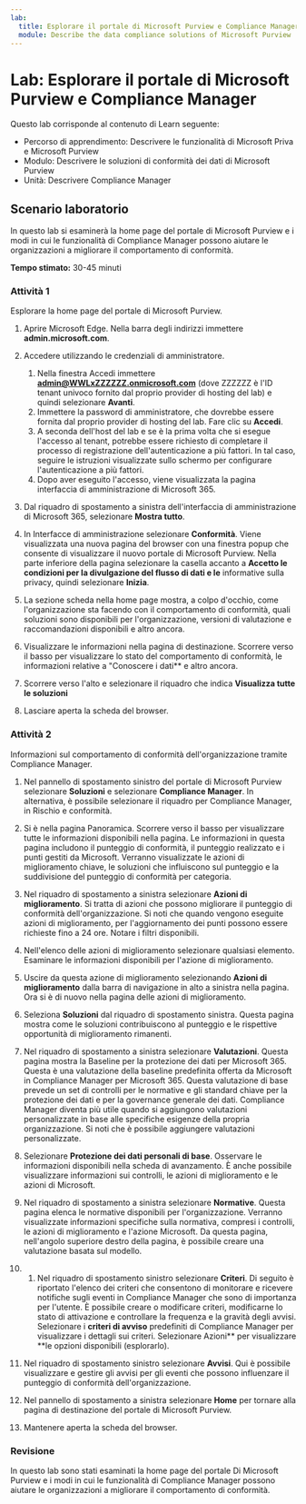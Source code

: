 ```yaml
---
lab:
  title: Esplorare il portale di Microsoft Purview e Compliance Manager
  module: Describe the data compliance solutions of Microsoft Purview
---
```


# Lab: Esplorare il portale di Microsoft Purview e Compliance Manager

Questo lab corrisponde al contenuto di Learn seguente:

- Percorso di apprendimento: Descrivere le funzionalità di Microsoft Priva e Microsoft Purview
- Modulo: Descrivere le soluzioni di conformità dei dati di Microsoft Purview
- Unità: Descrivere Compliance Manager

## Scenario laboratorio

In questo lab si esaminerà la home page del portale di Microsoft Purview e i modi in cui le funzionalità di Compliance Manager possono aiutare le organizzazioni a migliorare il comportamento di conformità.

**Tempo stimato:** 30-45 minuti

### Attività 1

Esplorare la home page del portale di Microsoft Purview.

1. Aprire Microsoft Edge. Nella barra degli indirizzi immettere **admin.microsoft.com**.
1. Accedere utilizzando le credenziali di amministratore.
    1. Nella finestra Accedi immettere **admin@WWLxZZZZZZ.onmicrosoft.com** (dove ZZZZZZ è l'ID tenant univoco fornito dal proprio provider di hosting del lab) e quindi selezionare **Avanti**.
    1. Immettere la password di amministratore, che dovrebbe essere fornita dal proprio provider di hosting del lab. Fare clic su **Accedi**.
    1. A seconda dell'host del lab e se è la prima volta che si esegue l'accesso al tenant, potrebbe essere richiesto di completare il processo di registrazione dell'autenticazione a più fattori. In tal caso, seguire le istruzioni visualizzate sullo schermo per configurare l'autenticazione a più fattori.
    1. Dopo aver eseguito l'accesso, viene visualizzata la pagina interfaccia di amministrazione di Microsoft 365.

1. Dal riquadro di spostamento a sinistra dell'interfaccia di amministrazione di Microsoft 365, selezionare **Mostra tutto**.

1. In Interfacce di amministrazione selezionare **Conformità**.  Viene visualizzata una nuova pagina del browser con una finestra popup che consente di visualizzare il nuovo portale di Microsoft Purview. Nella parte inferiore della pagina selezionare la casella accanto a **Accetto le condizioni per la divulgazione del flusso di dati e le** informative sulla privacy, quindi selezionare **Inizia**.

1. La sezione scheda nella home page mostra, a colpo d'occhio, come l'organizzazione sta facendo con il comportamento di conformità, quali soluzioni sono disponibili per l'organizzazione, versioni di valutazione e raccomandazioni disponibili e altro ancora.

1. Visualizzare le informazioni nella pagina di destinazione.  Scorrere verso il basso per visualizzare lo stato del comportamento di conformità, le informazioni relative a "Conoscere i dati** e altro ancora.

1. Scorrere verso l'alto e selezionare il riquadro che indica **Visualizza tutte le soluzioni**

1. Lasciare aperta la scheda del browser.

### Attività 2

Informazioni sul comportamento di conformità dell'organizzazione tramite Compliance Manager.

1. Nel pannello di spostamento sinistro del portale di Microsoft Purview selezionare **Soluzioni** e selezionare **Compliance Manager**.  In alternativa, è possibile selezionare il riquadro per Compliance Manager, in Rischio e conformità.

1. Si è nella pagina Panoramica. Scorrere verso il basso per visualizzare tutte le informazioni disponibili nella pagina.  Le informazioni in questa pagina includono il punteggio di conformità, il punteggio realizzato e i punti gestiti da Microsoft.   Verranno visualizzate le azioni di miglioramento chiave, le soluzioni che influiscono sul punteggio e la suddivisione del punteggio di conformità per categoria.

1. Nel riquadro di spostamento a sinistra selezionare **Azioni di miglioramento**.  Si tratta di azioni che possono migliorare il punteggio di conformità dell'organizzazione. Si noti che quando vengono eseguite azioni di miglioramento, per l'aggiornamento dei punti possono essere richieste fino a 24 ore.  Notare i filtri disponibili.

1. Nell'elenco delle azioni di miglioramento selezionare qualsiasi elemento.  Esaminare le informazioni disponibili per l'azione di miglioramento.

1. Uscire da questa azione di miglioramento selezionando **Azioni di miglioramento** dalla barra di navigazione in alto a sinistra nella pagina.  Ora si è di nuovo nella pagina delle azioni di miglioramento.

1. Seleziona **Soluzioni** dal riquadro di spostamento sinistra. Questa pagina mostra come le soluzioni contribuiscono al punteggio e le rispettive opportunità di miglioramento rimanenti.

1. Nel riquadro di spostamento a sinistra selezionare **Valutazioni**. Questa pagina mostra la Baseline per la protezione dei dati per Microsoft 365.  Questa è una valutazione della baseline predefinita offerta da Microsoft in Compliance Manager per Microsoft 365.  Questa valutazione di base prevede un set di controlli per le normative e gli standard chiave per la protezione dei dati e per la governance generale dei dati. Compliance Manager diventa più utile quando si aggiungono valutazioni personalizzate in base alle specifiche esigenze della propria organizzazione.  Si noti che è possibile aggiungere valutazioni personalizzate.

1. Selezionare **Protezione dei dati personali di base**.  Osservare le informazioni disponibili nella scheda di avanzamento. È anche possibile visualizzare informazioni sui controlli, le azioni di miglioramento e le azioni di Microsoft.  

1. Nel riquadro di spostamento a sinistra selezionare **Normative**.  Questa pagina elenca le normative disponibili per l'organizzazione. Verranno visualizzate informazioni specifiche sulla normativa, compresi i controlli, le azioni di miglioramento e l'azione Microsoft. Da questa pagina, nell'angolo superiore destro della pagina, è possibile creare una valutazione basata sul modello.

1. 1. Nel riquadro di spostamento sinistro selezionare **Criteri**. Di seguito è riportato l'elenco dei criteri che consentono di monitorare e ricevere notifiche sugli eventi in Compliance Manager che sono di importanza per l'utente. È possibile creare o modificare criteri, modificarne lo stato di attivazione e controllare la frequenza e la gravità degli avvisi. Selezionare i **criteri di avviso** predefiniti di Compliance Manager per visualizzare i dettagli sui criteri.  Selezionare Azioni** per visualizzare **le opzioni disponibili (esplorarlo).

1. Nel riquadro di spostamento sinistro selezionare **Avvisi**.   Qui è possibile visualizzare e gestire gli avvisi per gli eventi che possono influenzare il punteggio di conformità dell'organizzazione. 

1. Nel pannello di spostamento a sinistra selezionare **Home** per tornare alla pagina di destinazione del portale di Microsoft Purview.

1. Mantenere aperta la scheda del browser.

### Revisione

In questo lab sono stati esaminati la home page del portale Di Microsoft Purview e i modi in cui le funzionalità di Compliance Manager possono aiutare le organizzazioni a migliorare il comportamento di conformità.
